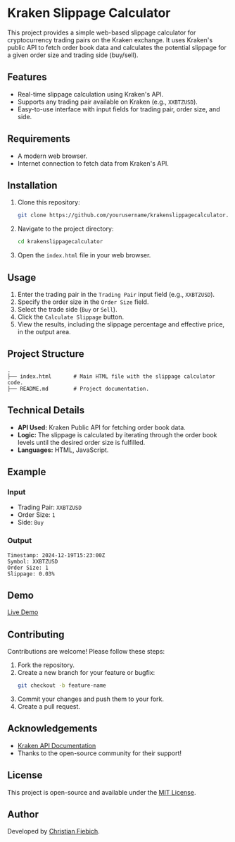 # Kraken Slippage Calculator

This project provides a simple web-based slippage calculator for cryptocurrency trading pairs on the Kraken exchange. It uses Kraken's public API to fetch order book data and calculates the potential slippage for a given order size and trading side (buy/sell).

## Features
- Real-time slippage calculation using Kraken's API.
- Supports any trading pair available on Kraken (e.g., `XXBTZUSD`).
- Easy-to-use interface with input fields for trading pair, order size, and side.

## Requirements
- A modern web browser.
- Internet connection to fetch data from Kraken's API.

## Installation
1. Clone this repository:
    ```bash
    git clone https://github.com/yourusername/krakenslippagecalculator.git
    ```
2. Navigate to the project directory:
    ```bash
    cd krakenslippagecalculator
    ```
3. Open the `index.html` file in your web browser.

## Usage
1. Enter the trading pair in the `Trading Pair` input field (e.g., `XXBTZUSD`).
2. Specify the order size in the `Order Size` field.
3. Select the trade side (`Buy` or `Sell`).
4. Click the `Calculate Slippage` button.
5. View the results, including the slippage percentage and effective price, in the output area.

## Project Structure
```
.
├── index.html       # Main HTML file with the slippage calculator code.
├── README.md        # Project documentation.
```

## Technical Details
- **API Used:** Kraken Public API for fetching order book data.
- **Logic:** The slippage is calculated by iterating through the order book levels until the desired order size is fulfilled.
- **Languages:** HTML, JavaScript.

## Example
### Input
- Trading Pair: `XXBTZUSD`
- Order Size: `1`
- Side: `Buy`

### Output
```
Timestamp: 2024-12-19T15:23:00Z
Symbol: XXBTZUSD
Order Size: 1
Slippage: 0.03%
```
## Demo

[Live Demo](https://cfnetworks.github.io/krakenslippagecalculator/)

## Contributing
Contributions are welcome! Please follow these steps:
1. Fork the repository.
2. Create a new branch for your feature or bugfix:
    ```bash
    git checkout -b feature-name
    ```
3. Commit your changes and push them to your fork.
4. Create a pull request.

## Acknowledgements
- [Kraken API Documentation](https://docs.kraken.com/)
- Thanks to the open-source community for their support!

## License

This project is open-source and available under the [MIT License](LICENSE).

## Author

Developed by [Christian Fiebich](https://github.com/cfnetworks/).
